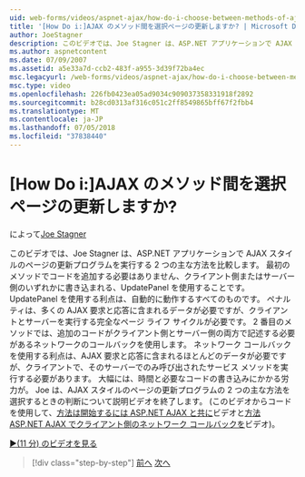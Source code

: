 ```yaml
---
uid: web-forms/videos/aspnet-ajax/how-do-i-choose-between-methods-of-ajax-page-updates
title: '[How Do i:]AJAX のメソッド間を選択ページの更新しますか? | Microsoft Docs'
author: JoeStagner
description: このビデオでは、Joe Stagner は、ASP.NET アプリケーションで AJAX スタイルのページの更新プログラムを実行する 2 つの主な方法を比較します。 最初のメソッドでは、Upd を使用する.
ms.author: aspnetcontent
ms.date: 07/09/2007
ms.assetid: a5e33a7d-ccb2-483f-a955-3d39f72ba4ec
msc.legacyurl: /web-forms/videos/aspnet-ajax/how-do-i-choose-between-methods-of-ajax-page-updates
msc.type: video
ms.openlocfilehash: 226fb0423ea05ad9034c909037358331918f2892
ms.sourcegitcommit: b28cd0313af316c051c2ff8549865bff67f2fbb4
ms.translationtype: MT
ms.contentlocale: ja-JP
ms.lasthandoff: 07/05/2018
ms.locfileid: "37838440"
---
```

<a name="how-do-i-choose-between-methods-of-ajax-page-updates"></a>[How Do i:]AJAX のメソッド間を選択ページの更新しますか?
====================
によって[Joe Stagner](https://github.com/JoeStagner)

このビデオでは、Joe Stagner は、ASP.NET アプリケーションで AJAX スタイルのページの更新プログラムを実行する 2 つの主な方法を比較します。 最初のメソッドでコードを追加する必要はありません、クライアント側またはサーバー側のいずれかに書き込まれる、UpdatePanel を使用することです。 UpdatePanel を使用する利点は、自動的に動作するすべてのものです。 ペナルティは、多くの AJAX 要求と応答に含まれるデータが必要ですが、クライアントとサーバーを実行する完全なページ ライフ サイクルが必要です。 2 番目のメソッドでは、追加のコードがクライアント側とサーバー側の両方で記述する必要があるネットワークのコールバックを使用します。 ネットワーク コールバックを使用する利点は、AJAX 要求と応答に含まれるほとんどのデータが必要ですが、クライアントで、そのサーバーでのみ呼び出されたサービス メソッドを実行する必要があります。 大幅には、時間と必要なコードの書き込みにかかる労力が。 Joe は、AJAX スタイルのページの更新プログラムの 2 つの主な方法を選択するときの判断について説明ビデオを終了します。 (このビデオからコードを使用して、[方法は開始するには ASP.NET AJAX と共に](how-do-i-get-started-with-aspnet-ajax.md)ビデオと[方法 ASP.NET AJAX でクライアント側のネットワーク コールバックを](how-do-i-make-client-side-network-callbacks-with-aspnet-ajax.md)ビデオ)。

[&#9654;(11 分) のビデオを見る](https://channel9.msdn.com/Blogs/ASP-NET-Site-Videos/how-do-i-choose-between-methods-of-ajax-page-updates)

> [!div class="step-by-step"]
> [前へ](how-do-i-update-multiple-regions-of-a-page-with-aspnet-ajax.md)
> [次へ](how-do-i-use-other-javascript-user-interface-libraries-with-aspnet-ajax.md)

